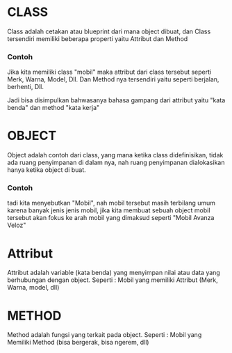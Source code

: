# CLASS
Class adalah cetakan atau blueprint dari mana object dibuat, dan Class tersendiri memiliki beberapa properti yaitu Attribut dan Method
### Contoh
Jika kita memiliki class "mobil" maka attribut dari class tersebut seperti Merk, Warna, Model, Dll. Dan Method nya tersendiri yaitu seperti berjalan, berhenti, Dll.

Jadi bisa disimpulkan bahwasanya bahasa gampang dari attribut yaitu "kata benda" dan method "kata kerja"

# OBJECT
Object adalah contoh dari class, yang mana ketika class didefinisikan, tidak ada ruang penyimpanan di dalam nya, nah ruang penyimpanan dialokasikan hanya ketika object di buat.
### Contoh
tadi kita menyebutkan "Mobil", nah mobil tersebut masih terbilang umum karena banyak jenis jenis mobil, jika kita membuat sebuah object mobil tersebut akan fokus ke arah mobil yang dimaksud seperti "Mobil Avanza Veloz"

# Attribut
Attribut adalah variable (kata benda) yang menyimpan nilai atau data yang berhubungan dengan object. Seperti : Mobil yang memiliki Attribut (Merk, Warna, model, dll)

# METHOD
Method adalah fungsi yang terkait pada object. Seperti : Mobil yang Memiliki Method (bisa bergerak, bisa ngerem, dll)